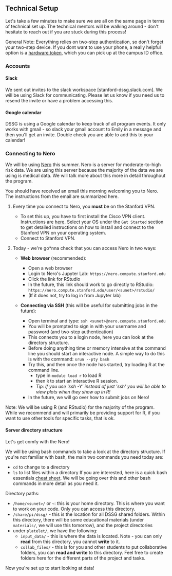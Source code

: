 
## Technical Setup
Let's take a few minutes to make sure we are all on the same page in terms of technical set up. The technical mentors will be walking around - don't hesitate to reach out if you are stuck during this process!

General Note: Everything relies on two-step authentication, so don't forget your two-step device. If you dont want to use your phone, a really helpful option is a [hardware token](https://uit.stanford.edu/service/authentication/twostep/token), which you can pick up at the campus ID office.

### Accounts

#### Slack
We sent out invites to the slack workspace [stanford-dssg.slack.com]. We will be using Slack for communicating. Please let us know if you need us to resend the invite or have a problem accessing this.

#### Google calendar
DSSG is using a Google calendar to keep track of all program events.
It only works with gmail - so slack your gmail account to Emily in a message and then you'll get an invite. Double check you are able to add this to your calendar!

### Connecting to Nero
We will be using [Nero](http://med.stanford.edu/nero.html) this summer. Nero is a server for moderate-to-high risk data. We are using this server because the majority of the data we are using is medical data. We will talk more about this more in detail throughout the program. 

You should have received an email this morning welcoming you to Nero. The instructions from the email are summarized here.


1. Every time you connect to Nero, you **must** be on the Stanford VPN.

   * To set this up, you have to first install the Cisco VPN client. Instructions are [here](https://uit.stanford.edu/service/vpn/). Select your OS under the `Get Started` section to get detailed instructions on how to install and connect to the Stanford VPN on your operating system.
   * Connect to Stanford VPN.

2. Today - we're go*nna check that you can access Nero in two ways:
    * **Web browser** (recommended):
       - Open a web browser
       - Login to Nero's Jupyter Lab: `https://nero.compute.stanford.edu`
       - Click the link for RStudio
       - In the future, this link should work to go directly to RStudio:
   `https://nero.compute.stanford.edu/user/<sunet>/rstudio/`
       - (If it does not, try to log in from Jupyter lab)
   
   * **Connecting via SSH** (this will be useful for submitting jobs in the future):
     - Open terminal and type:  `ssh <sunet>@nero.compute.stanford.edu` 
     - You will be prompted to sign in with your username and password (and two-step authentication)
     - This connects you to a login node, here you can look at the directory structure.
     - Before doing anything time or memory intensive at the command line you should start an interactive node. A simple way to do this is with the command: `srun --pty bash`
     - Try this, and then once the node has started, try loading R at the command line.
          - type in `module load r` to load R
          - then `R` to start an interactive R session.
          - *Tip: if you use 'ssh -Y' instead of just 'ssh' you will be able to view plots when they show up in R!*
     - In the future, we will go over how to submit jobs on Nero!

Note: We will be using R (and RStudio) for the majority of the program. While we recommend and will primarily be providing support for R, if you want to use other tools for specific tasks, that is ok.


#### Server directory structure

Let's get comfy with the Nero!

We will be using bash commands to take a look at the directory structure. If you're not familiar with bash, the main two commands you need today are:
   * `cd` to change to a directory
   * `ls` to list files within a directory
If you are interested, here is a quick bash essentials [cheat sheet](https://gist.github.com/raineorshine/9898350#file-bash-essentials-sh). We will be going over this and other bash commands in more detail as you need it.

Directory paths:
 * `/home/<sunet>/` or `~`: this is your home directory. This is where you want to work on your code. Only you can access this directory.
 * `/share/pi/dssg/` - this is the location for all DSSG shared folders. Within this directory, there will be some educational materials (under `materials/`, we will use this tomorrow), and the project directories
  * under `platelet/`, we have the following:
      - `input_data/` - this is where the data is located. Note - you can only **read** from this directory, you cannot **write** to it.
      - `collab_files/` - this is for you and other students to put collaborative folders, you can **read and write** to this directory. Feel free to create folders here for the different parts of the project and tasks.
      

Now you're set up to start looking at data!






